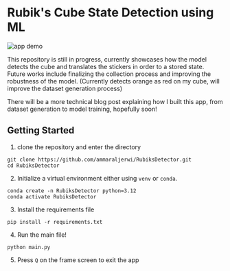 # Rubik's Cube State Detection using ML

<img src='doc/appdemo.gif' title='app demo' style='max-width:320px'></img> 

This repository is still in progress, currently showcases how the model detects the cube and translates the stickers in order to a stored state. Future works include finalizing the collection process and improving the robustness of the model. (Currently detects orange as red on my cube, will improve the dataset generation process)

There will be a more technical blog post explaining how I built this app, from dataset generation to model training, hopefully soon!

## Getting Started

1. clone the repository and enter the directory

```shell
git clone https://github.com/ammaraljerwi/RubiksDetector.git
cd RubiksDetector
```

2. Initialize a virtual environment either using `venv` or `conda`. 

```shellw
conda create -n RubiksDetector python=3.12
conda activate RubiksDetector
```

3. Install the requirements file
```shell
pip install -r requirements.txt
```

4. Run the main file!
```shell
python main.py
```

5. Press `Q` on the frame screen to exit the app

